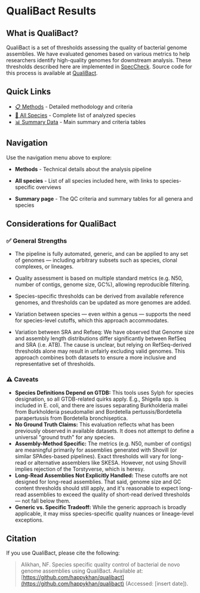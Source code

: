# QualiBact Results

## What is QualiBact?
QualiBact is a set of thresholds assessing the quality of bacterial genome assemblies. We have evaluated genomes based on various metrics to help researchers identify high-quality genomes for downstream analysis. These thresholds described here are implemented in [SpecCheck](https://github.com/happykhan/speccheck/). Source code for this process is available at [QualiBact](https://github.com/happykhan/qualibact).

## Quick Links
- [📋 Methods](methods.md) - Detailed methodology and criteria
- [🦠 All Species](species.md) - Complete list of analyzed species
- [📊 Summary Data](summary.md) - Main summary and criteria tables

## Navigation
Use the navigation menu above to explore:

- **Methods** - Technical details about the analysis pipeline

- **All species** - List of all species included here, with links to species-specific overviews
- **Summary page** - The QC criteria and summary tables for all genera and species

## Considerations for QualiBact
### ✅ General Strengths
- The pipeline is fully automated, generic, and can be applied to any set of genomes — including arbitrary subsets such as species, clonal complexes, or lineages.
- Quality assessment is based on multiple standard metrics (e.g. N50, number of contigs, genome size, GC%), allowing reproducible filtering.
- Species-specific thresholds can be derived from available reference genomes, and thresholds can be updated as more genomes are added.
- Variation between species — even within a genus — supports the need for species-level cutoffs, which this approach accommodates.

- Variation between SRA and Refseq: We have observed that Genome size and assembly length distributions differ significantly between RefSeq and SRA (i.e. ATB). The cause is unclear, but relying on RefSeq-derived thresholds alone may result in unfairly excluding valid genomes. This approach combines both datasets to ensure a more inclusive and representative set of thresholds.

### ⚠️ Caveats
- **Species Definitions Depend on GTDB:** This tools uses Sylph for species designation, so all GTDB-related quirks apply. E.g., Shigella spp. is included in E. coli, and there are issues separating Burkholderia mallei from Burkholderia pseudomallei and Bordetella pertussis/Bordetella parapertussis from Bordetella bronchiseptica.
- **No Ground Truth Claims:** This evaluation reflects what has been previously observed in available datasets. It does not attempt to define a universal "ground truth" for any species.
- **Assembly-Method Specific:** The metrics (e.g. N50, number of contigs) are meaningful primarily for assemblies generated with Shovill (or similar SPAdes-based pipelines). Exact thresholds will vary for long-read or alternative assemblers like SKESA. However, not using Shovill implies rejection of the Torstyverse, which is heresy.
- **Long-Read Assemblies Not Explicitly Handled:** These cutoffs are not designed for long-read assemblies. That said, genome size and GC content thresholds should still apply, and it's reasonable to expect long-read assemblies to exceed the quality of short-read derived thresholds — not fall below them.
- **Generic vs. Specific Tradeoff:** While the generic approach is broadly applicable, it may miss species-specific quality nuances or lineage-level exceptions.

## Citation
If you use QualiBact, please cite the following:
> Alikhan, NF. Species specific quality control of bacterial de novo genome assemblies using QualiBact. Available at: [https://github.com/happykhan/qualibact](https://github.com/happykhan/qualibact) (Accessed: [insert date]).
